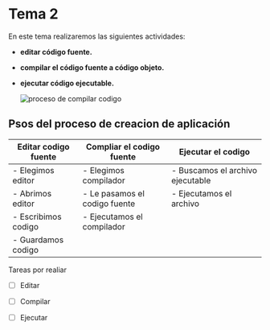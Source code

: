 # Tema 2

En este tema realizaremos las siguientes actividades:

- **editar código fuente.**
- **compilar el código fuente a código objeto.**
- **ejecutar código ejecutable.**

  ![proceso de compilar codigo](https://localdab.org/wp-content/uploads/2022/11/Compiler-2.jpg)


## Psos del proceso de creacion de aplicación


|Editar codigo fuente  | Compliar el codigo fuente | Ejecutar el codigo
|----------------------|---------------------------|-------------------
|- Elegimos editor     | - Elegimos compilador     |- Buscamos el archivo ejecutable
|- Abrimos editor      | - Le pasamos el codigo fuente| - Ejecutamos el archivo
|- Escribimos codigo   | - Ejecutamos el compilador|
|- Guardamos codigo    |                           |

Tareas por realiar

- [ ] Editar
- [ ] Compilar
- [ ] Ejecutar

